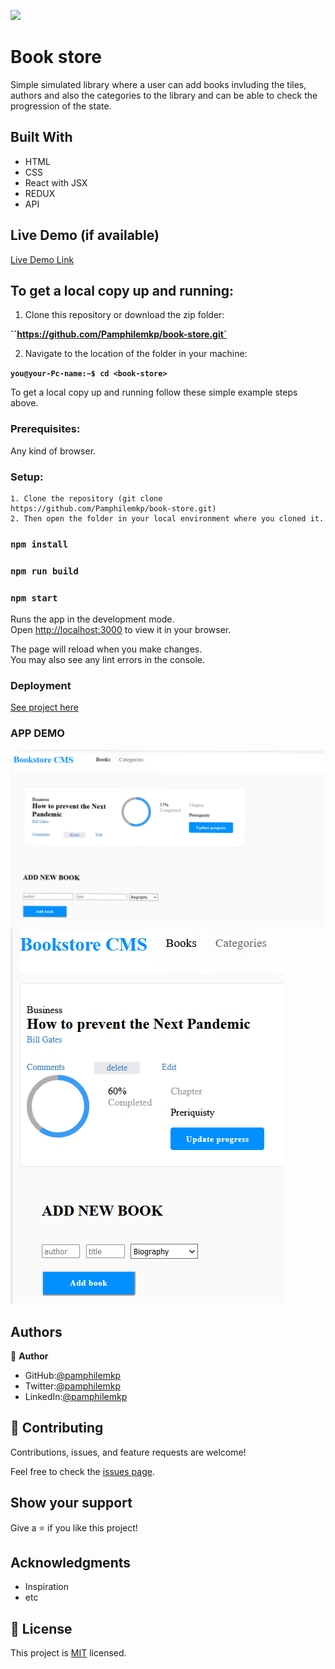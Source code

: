 
![](https://img.shields.io/badge/Microverse-blueviolet)

# Book store

Simple simulated library where a user can add books invluding the tiles, authors and also the categories to the library and can be able to check the progression of the state.


## Built With

- HTML
- CSS
- React with JSX
- REDUX
- API

## Live Demo (if available)

[Live Demo Link]()


## To get a local copy up and running:

1. Clone this repository or download the zip folder:

**``https://github.com/Pamphilemkp/book-store.git`**

2. Navigate to the location of the folder in your machine:

**``you@your-Pc-name:~$ cd <book-store>``**

To get a local copy up and running follow these simple example steps above.


### Prerequisites: 
Any kind of browser. 

### Setup:
    1. Clone the repository (git clone https://github.com/Pamphilemkp/book-store.git)
    2. Then open the folder in your local environment where you cloned it.

### `npm install`
### `npm run build`
### `npm start`

Runs the app in the development mode.\
Open [http://localhost:3000](http://localhost:3000) to view it in your browser.

The page will reload when you make changes.\
You may also see any lint errors in the console.

### Deployment

[See project here]()

### APP DEMO
![Computer](./App_screenShot/Screenshot%20(68).png)
![Mobile](./App_screenShot/Screenshot%20(67).png)


## Authors

👤 **Author**

   - GitHub:[@pamphilemkp](https://github.com/pamphilemkp)
   - Twitter:[@pamphilemkp](https://Twitter.com/PamphileMusonda)
   - LinkedIn:[@pamphilemkp](https://www.linkedin.com/in/pamphile-musonda-2bb8a9237)

## 🤝 Contributing

Contributions, issues, and feature requests are welcome!

Feel free to check the [issues page](https://github.com/Pamphilemkp/book-store/issues).

## Show your support

Give a ⭐️ if you like this project!

## Acknowledgments
- Inspiration
- etc

## 📝 License

This project is [MIT](./MIT.md) licensed.
